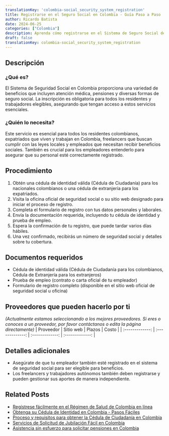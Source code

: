 ```yaml
---
translationKey: 'colombia-social_security_system_registration'
title: Registrarse en el Seguro Social en Colombia - Guía Paso a Paso
author: Ricardo Batista
date: 2024-06-25
categories: ["Colombia"]
description: Aprenda cómo registrarse en el Sistema de Seguro Social de Colombia con nuestra guía completa. Perfecta tanto para expatriados como para locales.
draft: false
translationKey: colombia-social_security_system_registration
---
```


## Descripción
### ¿Qué es?
El Sistema de Seguridad Social en Colombia proporciona una variedad de beneficios que incluyen atención médica, pensiones y diversas formas de seguro social. La inscripción es obligatoria para todos los residentes y trabajadores elegibles, asegurando que tengan acceso a estos servicios esenciales.

### ¿Quién lo necesita?
Este servicio es esencial para todos los residentes colombianos, expatriados que viven y trabajan en Colombia, freelancers que buscan cumplir con las leyes locales y empleados que necesitan recibir beneficios sociales. También es crucial para los empleadores entenderlo para asegurar que su personal esté correctamente registrado.

## Procedimiento

1. Obtén una cédula de identidad válida (Cédula de Ciudadanía) para los nacionales colombianos o una cédula de extranjería para los expatriados.
2. Visita la oficina oficial de seguridad social o su sitio web designado para iniciar el proceso de registro.
3. Completa el formulario de registro con tus datos personales y laborales.
4. Envía la documentación requerida, incluyendo tu cédula de identidad y prueba de empleo.
5. Espera la confirmación de tu registro, que puede tardar varios días hábiles.
6. Una vez confirmado, recibirás un número de seguridad social y detalles sobre tu cobertura.

## Documentos requeridos

- Cédula de identidad válida (Cédula de Ciudadanía para los colombianos, Cédula de Extranjería para los extranjeros)
- Prueba de empleo (contrato o carta oficial de tu empleador)
- Formulario de registro completo (disponible en el sitio web oficial de seguridad social u oficina)

## Proveedores que pueden hacerlo por ti
_(Actualmente estamos seleccionando a los mejores proveedores. Si eres o conoces a un proveedor, por favor contáctanos o edita la página directamente)_
| Proveedor        |     Sitio web     |     Plazos    |       Costo      |
| :-------------: | :-------------: |  :-------------: | :-------------: |

## Detalles adicionales

- Asegúrate de que tu empleador también esté registrado en el sistema de seguridad social para ser elegible para beneficios.
- Los freelancers y trabajadores autónomos también deben registrarse y pueden gestionar sus aportes de manera independiente.


## Related Posts

- [Regístrese fácilmente en el Régimen de Salud de Colombia en línea](https://tramitit.com/es/guides/colombia/inscripción_en_el_régimen_de_salud/)
- [Obtenga su Cédula de Identidad en Colombia - Pasos Fáciles](https://tramitit.com/es/guides/colombia/expedición_de_tarjeta_de_identidad/)
- [Proceso y requisitos para obtener la Cédula de Ciudadanía en Colombia](https://tramitit.com/es/guides/colombia/cédula_de_ciudadanía/)
- [Servicios de Solicitud de Jubilación Fácil en Colombia](https://tramitit.com/es/guides/colombia/solicitud_de_jubilación/)
- [Asistencia sin esfuerzo para solicitar pensiones en Colombia](https://tramitit.com/es/guides/colombia/solicitud_de_pensión/)